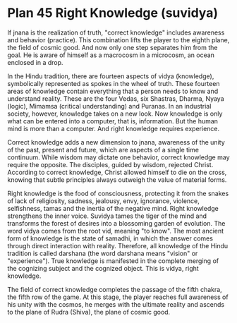 # Plan 45 Right Knowledge (suvidya)

If jnana is the realization of truth, "correct knowledge" includes awareness and behavior (practice). This combination lifts the player to the eighth plane, the field of cosmic good. And now only one step separates him from the goal. He is aware of himself as a macrocosm in a microcosm, an ocean enclosed in a drop.

In the Hindu tradition, there are fourteen aspects of vidya (knowledge), symbolically represented as spokes in the wheel of truth. These fourteen areas of knowledge contain everything that a person needs to know and understand reality. These are the four Vedas, six Shastras, Dharma, Nyaya (logic), Mimamsa (critical understanding) and Puranas. In an industrial society, however, knowledge takes on a new look. Now knowledge is only what can be entered into a computer, that is, information. But the human mind is more than a computer. And right knowledge requires experience.

Correct knowledge adds a new dimension to jnana, awareness of the unity of the past, present and future, which are aspects of a single time continuum. While wisdom may dictate one behavior, correct knowledge may require the opposite. The disciples, guided by wisdom, rejected Christ. According to correct knowledge, Christ allowed himself to die on the cross, knowing that subtle principles always outweigh the value of material forms.

Right knowledge is the food of consciousness, protecting it from the snakes of lack of religiosity, sadness, jealousy, envy, ignorance, violence, selfishness, tamas and the inertia of the negative mind. Right knowledge strengthens the inner voice. Suvidya tames the tiger of the mind and transforms the forest of desires into a blossoming garden of evolution. The word vidya comes from the root vid, meaning "to know". The most ancient form of knowledge is the state of samadhi, in which the answer comes through direct interaction with reality. Therefore, all knowledge of the Hindu tradition is called darshana (the word darshana means "vision" or "experience"). True knowledge is manifested in the complete merging of the cognizing subject and the cognized object. This is vidya, right knowledge.

The field of correct knowledge completes the passage of the fifth chakra, the fifth row of the game. At this stage, the player reaches full awareness of his unity with the cosmos, he merges with the ultimate reality and ascends to the plane of Rudra (Shiva), the plane of cosmic good.
